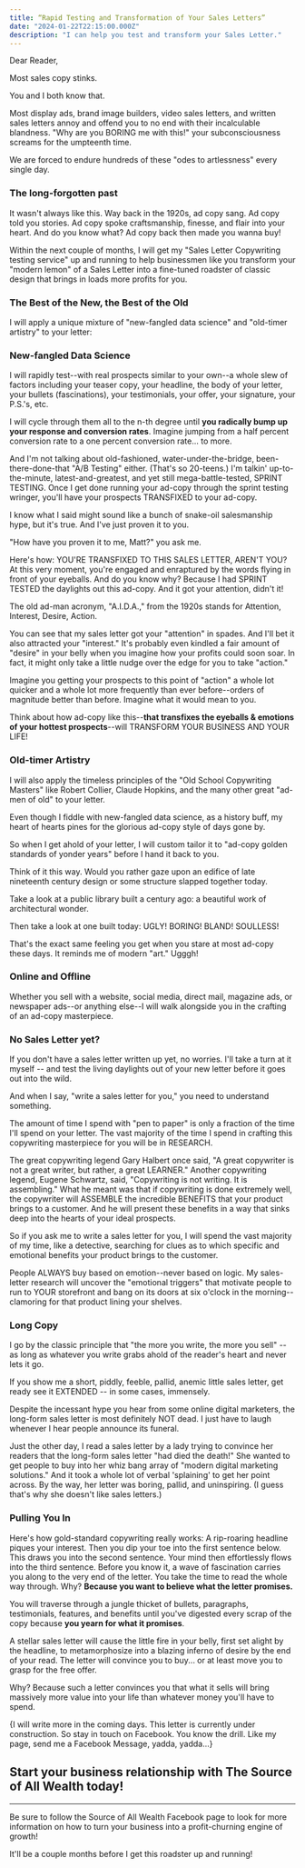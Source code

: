 ```yaml
---
title: “Rapid Testing and Transformation of Your Sales Letters”
date: "2024-01-22T22:15:00.000Z"
description: "I can help you test and transform your Sales Letter."
---
```


Dear Reader,

Most sales copy stinks.

You and I both know that.

Most display ads, brand image builders, video sales letters, and written sales letters annoy and offend you to no end with their incalculable blandness. "Why are you BORING me with this!" your subconsciousness screams for the umpteenth time.

We are forced to endure hundreds of these "odes to artlessness" every single day.

### The long-forgotten past
It wasn't always like this.  Way back in the 1920s, ad copy sang. Ad copy told you stories. Ad copy spoke craftsmanship, finesse, and flair into your heart. And do you know what? Ad copy back then made you wanna buy!

Within the next couple of months, I will get my "Sales Letter Copywriting testing service" up and running to help businessmen like you transform your "modern lemon" of a Sales Letter into a fine-tuned roadster of classic design that brings in loads more profits for you.

### The Best of the New, the Best of the Old
I will apply a unique mixture of "new-fangled data science" and "old-timer artistry" to your letter:

### New-fangled Data Science
I will rapidly test--with real prospects similar to your own--a whole slew of factors including your teaser copy, your headline, the body of your letter, your bullets (fascinations), your testimonials, your offer, your signature, your P.S.'s, etc.

I will cycle through them all to the n-th degree until **you radically bump up your response and conversion rates**. Imagine jumping from a half percent conversion rate to a one percent conversion rate... to more.

And I'm not talking about old-fashioned, water-under-the-bridge, been-there-done-that "A/B Testing" either. (That's so 20-teens.) I'm talkin' up-to-the-minute, latest-and-greatest, and yet still mega-battle-tested, SPRINT TESTING. Once I get done running your ad-copy through the sprint testing wringer, you'll have your prospects TRANSFIXED to your ad-copy.

I know what I said might sound like a bunch of snake-oil salesmanship hype, but it's true. And I've just proven it to you.

"How have you proven it to me, Matt?" you ask me.

Here's how: YOU'RE TRANSFIXED TO THIS SALES LETTER, AREN'T YOU? At this very moment, you're engaged and enraptured by the words flying in front of your eyeballs. And do you know why? Because I had SPRINT TESTED the daylights out this ad-copy. And it got your attention, didn't it!

The old ad-man acronym, "A.I.D.A.," from the 1920s stands for Attention, Interest, Desire, Action.

You can see that my sales letter got your "attention" in spades. And I'll bet it also attracted your "interest." It's probably even kindled a fair amount of "desire" in your belly when you imagine how your profits could soon soar. In fact, it might only take a little nudge over the edge for you to take "action."

Imagine you getting your prospects to this point of "action" a whole lot quicker and a whole lot more frequently than ever before--orders of magnitude better than before. Imagine what it would mean to you.

Think about how ad-copy like this--**that transfixes the eyeballs & emotions of your hottest prospects**--will TRANSFORM YOUR BUSINESS AND YOUR LIFE!

### Old-timer Artistry
I will also apply the timeless principles of the "Old School Copywriting Masters" like Robert Collier, Claude Hopkins, and the many other great "ad-men of old" to your letter.

Even though I fiddle with new-fangled data science, as a history buff, my heart of hearts pines for the glorious ad-copy style of days gone by.

So when I get ahold of your letter, I will custom tailor it to "ad-copy golden standards of yonder years" before I hand it back to you.

Think of it this way. Would you rather gaze upon an edifice of late nineteenth century design or some structure slapped together today.

Take a look at a public library built a century ago: a beautiful work of architectural wonder.

Then take a look at one built today: UGLY! BORING! BLAND! SOULLESS!

That's the exact same feeling you get when you stare at most ad-copy these days. It reminds me of modern "art." Ugggh!

### Online and Offline
Whether you sell with a website, social media, direct mail, magazine ads, or newspaper ads--or anything else--I will walk alongside you in the crafting of an ad-copy masterpiece.

### No Sales Letter yet?
If you don't have a sales letter written up yet, no worries. I'll take a turn at it myself -- and test the living daylights out of your new letter before it goes out into the wild.

And when I say, "write a sales letter for you," you need to understand something.

The amount of time I spend with "pen to paper" is only a fraction of the time I'll spend on your letter. The vast majority of the time I spend in crafting this copywriting masterpiece for you will be in RESEARCH.

The great copywriting legend Gary Halbert once said, "A great copywriter is not a great writer, but rather, a great LEARNER." Another copywriting legend, Eugene Schwartz, said, "Copywriting is not writing. It is assembling." What he meant was that if copywriting is done extremely well, the copywriter will ASSEMBLE the incredible BENEFITS that your product brings to a customer. And he will present these benefits in a way that sinks deep into the hearts of your ideal prospects.

So if you ask me to write a sales letter for you, I will spend the vast majority of my time, like a detective, searching for clues as to which specific and emotional benefits your product brings to the customer.

People ALWAYS buy based on emotion--never based on logic. My sales-letter research will uncover the "emotional triggers" that motivate people to run to YOUR storefront and bang on its doors at six o'clock in the morning--clamoring for that product lining your shelves.

### Long Copy
I go by the classic principle that "the more you write, the more you sell" -- as long as whatever you write grabs ahold of the reader's heart and never lets it go. 

If you show me a short, piddly, feeble, pallid, anemic little sales letter, get ready see it EXTENDED -- in some cases, immensely.

Despite the incessant hype you hear from some online digital marketers, the long-form sales letter is most definitely NOT dead. I just have to laugh whenever I hear people announce its funeral.

Just the other day, I read a sales letter by a lady trying to convince her readers that the long-form sales letter "had died the death!" She wanted to get people to buy into her whiz bang array of "modern digital marketing solutions." And it took a whole lot of verbal 'splaining' to get her point across. By the way, her letter was boring, pallid, and uninspiring. (I guess that's why she doesn't like sales letters.)

### Pulling You In
Here's how gold-standard copywriting really works: A rip-roaring headline piques your interest. Then you dip your toe into the first sentence below. This draws you into the second sentence. Your mind then effortlessly flows into the third sentence. Before you know it, a wave of fascination carries you along to the very end of the letter. You take the time to read the whole way through. Why? **Because you want to believe what the letter promises.**

You will traverse through a jungle thicket of bullets, paragraphs, testimonials, features, and benefits until you've digested every scrap of the copy because **you yearn for what it promises**.

A stellar sales letter will cause the little fire in your belly, first set alight by the headline, to metamorphosize into a blazing inferno of desire by the end of your read. The letter will convince you to buy... or at least move you to grasp for the free offer.

Why? Because such a letter convinces you that what it sells will bring massively more value into your life than whatever money you'll have to spend.

{I will write more in the coming days. This letter is currently under construction. So stay in touch on Facebook. You know the drill. Like my page, send me a Facebook Message, yadda, yadda...}

Start your business relationship with The Source of All Wealth today!
---

---
Be sure to follow the Source of All Wealth Facebook page to look for more information on how to turn your business into a profit-churning engine of growth!

It'll be a couple months before I get this roadster up and running!

